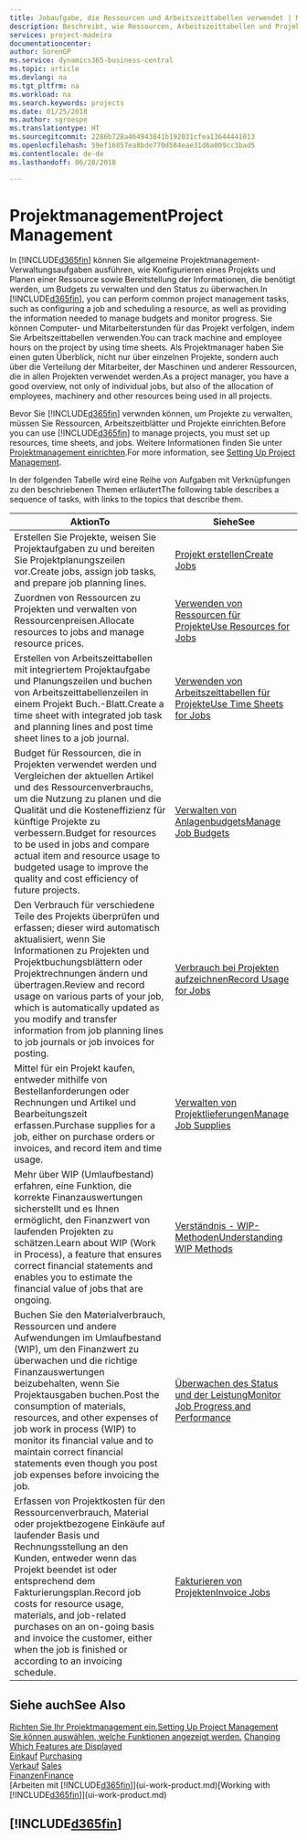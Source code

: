```yaml
---
title: Jobaufgabe, die Ressourcen und Arbeitszeittabellen verwendet | Microsoft Docs
description: Beschreibt, wie Ressourcen, Arbeitszeittabellen und Projekte genutzt werden, um Projekte zu verwalten.
services: project-madeira
documentationcenter: 
author: SorenGP
ms.service: dynamics365-business-central
ms.topic: article
ms.devlang: na
ms.tgt_pltfrm: na
ms.workload: na
ms.search.keywords: projects
ms.date: 01/25/2018
ms.author: sgroespe
ms.translationtype: HT
ms.sourcegitcommit: 2286b728a464943841b192031cfea13644441013
ms.openlocfilehash: 59ef16857ea8bde770d584eae31d6a009cc3bad5
ms.contentlocale: de-de
ms.lasthandoff: 06/28/2018

---
```

# <a name="project-management"></a><span data-ttu-id="9f3f2-103">Projektmanagement</span><span class="sxs-lookup"><span data-stu-id="9f3f2-103">Project Management</span></span>
<span data-ttu-id="9f3f2-104">In [!INCLUDE[d365fin](includes/d365fin_md.md)] können Sie allgemeine Projektmanagement-Verwaltungsaufgaben ausführen, wie Konfigurieren eines Projekts und Planen einer Ressource sowie Bereitstellung der Informationen, die benötigt werden, um Budgets zu verwalten und den Status zu überwachen.</span><span class="sxs-lookup"><span data-stu-id="9f3f2-104">In [!INCLUDE[d365fin](includes/d365fin_md.md)], you can perform common project management tasks, such as configuring a job and scheduling a resource, as well as providing the information needed to manage budgets and monitor progress.</span></span> <span data-ttu-id="9f3f2-105">Sie können Computer- und Mitarbeiterstunden für das Projekt verfolgen, indem Sie Arbeitszeittabellen verwenden.</span><span class="sxs-lookup"><span data-stu-id="9f3f2-105">You can track machine and employee hours on the project by using time sheets.</span></span> <span data-ttu-id="9f3f2-106">Als Projektmanager haben Sie einen guten Überblick, nicht nur über einzelnen Projekte, sondern auch über die Verteilung der Mitarbeiter, der Maschinen und anderer Ressourcen, die in allen Projekten verwendet werden.</span><span class="sxs-lookup"><span data-stu-id="9f3f2-106">As a project manager, you have a good overview, not only of individual jobs, but also of the allocation of employees, machinery and other resources being used in all projects.</span></span>

<span data-ttu-id="9f3f2-107">Bevor Sie [!INCLUDE[d365fin](includes/d365fin_md.md)] verwnden können, um Projekte zu verwalten, müssen Sie Ressourcen, Arbeitszeitblätter und Projekte einrichten.</span><span class="sxs-lookup"><span data-stu-id="9f3f2-107">Before you can use [!INCLUDE[d365fin](includes/d365fin_md.md)] to manage projects, you must set up resources, time sheets, and jobs.</span></span> <span data-ttu-id="9f3f2-108">Weitere Informationen finden Sie unter [Projektmanagement einrichten](projects-setup-projects.md).</span><span class="sxs-lookup"><span data-stu-id="9f3f2-108">For more information, see [Setting Up Project Management](projects-setup-projects.md).</span></span>  

<span data-ttu-id="9f3f2-109">In der folgenden Tabelle wird eine Reihe von Aufgaben mit Verknüpfungen zu den beschriebenen Themen erläutert</span><span class="sxs-lookup"><span data-stu-id="9f3f2-109">The following table describes a sequence of tasks, with links to the topics that describe them.</span></span>

| <span data-ttu-id="9f3f2-110">Aktion</span><span class="sxs-lookup"><span data-stu-id="9f3f2-110">To</span></span> | <span data-ttu-id="9f3f2-111">Siehe</span><span class="sxs-lookup"><span data-stu-id="9f3f2-111">See</span></span> |
| --- | --- |
| <span data-ttu-id="9f3f2-112">Erstellen Sie Projekte, weisen Sie Projektaufgaben zu und bereiten Sie Projektplanungszeilen vor.</span><span class="sxs-lookup"><span data-stu-id="9f3f2-112">Create jobs, assign job tasks, and prepare job planning lines.</span></span> |[<span data-ttu-id="9f3f2-113">Projekt erstellen</span><span class="sxs-lookup"><span data-stu-id="9f3f2-113">Create Jobs</span></span>](projects-how-create-jobs.md) |
| <span data-ttu-id="9f3f2-114">Zuordnen von Ressourcen zu Projekten und verwalten von Ressourcenpreisen.</span><span class="sxs-lookup"><span data-stu-id="9f3f2-114">Allocate resources to jobs and manage resource prices.</span></span> |[<span data-ttu-id="9f3f2-115">Verwenden von Ressourcen für Projekte</span><span class="sxs-lookup"><span data-stu-id="9f3f2-115">Use Resources for Jobs</span></span>](projects-how-use-resources.md) |
| <span data-ttu-id="9f3f2-116">Erstellen von Arbeitszeittabellen mit integriertem Projektaufgabe und Planungszeilen und buchen von Arbeitszeittabellenzeilen in einem Projekt Buch.-Blatt.</span><span class="sxs-lookup"><span data-stu-id="9f3f2-116">Create a time sheet with integrated job task and planning lines and post time sheet lines to a job journal.</span></span> |[<span data-ttu-id="9f3f2-117">Verwenden von Arbeitszeittabellen für Projekte</span><span class="sxs-lookup"><span data-stu-id="9f3f2-117">Use Time Sheets for Jobs</span></span>](projects-how-use-time-sheets.md) |
| <span data-ttu-id="9f3f2-118">Budget für Ressourcen, die in Projekten verwendet werden und Vergleichen der aktuellen Artikel und des Ressourcenverbrauchs, um die Nutzung zu planen und die Qualität und die Kosteneffizienz für künftige Projekte zu verbessern.</span><span class="sxs-lookup"><span data-stu-id="9f3f2-118">Budget for resources to be used in jobs and compare actual item and resource usage to budgeted usage to improve the quality and cost efficiency of future projects.</span></span> |[<span data-ttu-id="9f3f2-119">Verwalten von Anlagenbudgets</span><span class="sxs-lookup"><span data-stu-id="9f3f2-119">Manage Job Budgets</span></span>](projects-how-manage-budgets.md) |
| <span data-ttu-id="9f3f2-120">Den Verbrauch für verschiedene Teile des Projekts überprüfen und erfassen; dieser wird automatisch aktualisiert, wenn Sie Informationen zu Projekten und Projektbuchungsblättern oder Projektrechnungen ändern und übertragen.</span><span class="sxs-lookup"><span data-stu-id="9f3f2-120">Review and record usage on various parts of your job, which is automatically updated as you modify and transfer information from job planning lines to job journals or job invoices for posting.</span></span> |[<span data-ttu-id="9f3f2-121">Verbrauch bei Projekten aufzeichnen</span><span class="sxs-lookup"><span data-stu-id="9f3f2-121">Record Usage for Jobs</span></span>](projects-how-record-job-usage.md) |
| <span data-ttu-id="9f3f2-122">Mittel für ein Projekt kaufen, entweder mithilfe von Bestellanforderungen oder Rechnungen und Artikel und Bearbeitungszeit erfassen.</span><span class="sxs-lookup"><span data-stu-id="9f3f2-122">Purchase supplies for a job, either on purchase orders or invoices, and record item and time usage.</span></span> |[<span data-ttu-id="9f3f2-123">Verwalten von Projektlieferungen</span><span class="sxs-lookup"><span data-stu-id="9f3f2-123">Manage Job Supplies</span></span>](projects-how-manage-project-supplies.md) |
| <span data-ttu-id="9f3f2-124">Mehr über WIP (Umlaufbestand) erfahren, eine Funktion, die korrekte Finanzauswertungen sicherstellt und es Ihnen ermöglicht, den Finanzwert von laufenden Projekten zu schätzen.</span><span class="sxs-lookup"><span data-stu-id="9f3f2-124">Learn about WIP (Work in Process), a feature that ensures correct financial statements and enables you to estimate the financial value of jobs that are ongoing.</span></span> |[<span data-ttu-id="9f3f2-125">Verständnis - WIP-Methoden</span><span class="sxs-lookup"><span data-stu-id="9f3f2-125">Understanding WIP Methods</span></span>](projects-understanding-wip.md) |
| <span data-ttu-id="9f3f2-126">Buchen Sie den Materialverbrauch, Ressourcen und andere Aufwendungen im Umlaufbestand (WIP), um den Finanzwert zu überwachen und die richtige Finanzauswertungen beizubehalten, wenn Sie Projektausgaben buchen.</span><span class="sxs-lookup"><span data-stu-id="9f3f2-126">Post the consumption of materials, resources, and other expenses of job work in process (WIP) to monitor its financial value and to maintain correct financial statements even though you post job expenses before invoicing the job.</span></span> |[<span data-ttu-id="9f3f2-127">Überwachen des Status und der Leistung</span><span class="sxs-lookup"><span data-stu-id="9f3f2-127">Monitor Job Progress and Performance</span></span>](projects-how-monitor-progress-performance.md) |
| <span data-ttu-id="9f3f2-128">Erfassen von Projektkosten für den Ressourcenverbrauch, Material oder projektbezogene Einkäufe auf laufender Basis und Rechnungsstellung an den Kunden, entweder wenn das Projekt beendet ist oder entsprechend dem Fakturierungsplan.</span><span class="sxs-lookup"><span data-stu-id="9f3f2-128">Record job costs for resource usage, materials, and job-related purchases on an on-going basis and invoice the customer, either when the job is finished or according to an invoicing schedule.</span></span> |[<span data-ttu-id="9f3f2-129">Fakturieren von Projekten</span><span class="sxs-lookup"><span data-stu-id="9f3f2-129">Invoice Jobs</span></span>](projects-how-invoice-jobs.md) |

## <a name="see-also"></a><span data-ttu-id="9f3f2-130">Siehe auch</span><span class="sxs-lookup"><span data-stu-id="9f3f2-130">See Also</span></span>
[<span data-ttu-id="9f3f2-131">Richten Sie Ihr Projektmanagement ein.</span><span class="sxs-lookup"><span data-stu-id="9f3f2-131">Setting Up Project Management</span></span>](projects-setup-projects.md)  
<span data-ttu-id="9f3f2-132">[Sie können auswählen, welche Funktionen angezeigt werden.](ui-experiences.md)    </span><span class="sxs-lookup"><span data-stu-id="9f3f2-132">[Changing Which Features are Displayed](ui-experiences.md)    </span></span>  
<span data-ttu-id="9f3f2-133">[Einkauf](purchasing-manage-purchasing.md)       </span><span class="sxs-lookup"><span data-stu-id="9f3f2-133">[Purchasing](purchasing-manage-purchasing.md)       </span></span>  
<span data-ttu-id="9f3f2-134">[Verkauf](sales-manage-sales.md)  </span><span class="sxs-lookup"><span data-stu-id="9f3f2-134">[Sales](sales-manage-sales.md)  </span></span>  
[<span data-ttu-id="9f3f2-135">Finanzen</span><span class="sxs-lookup"><span data-stu-id="9f3f2-135">Finance</span></span>](finance.md)  
<span data-ttu-id="9f3f2-136">[Arbeiten mit [!INCLUDE[d365fin](includes/d365fin_md.md)]](ui-work-product.md)</span><span class="sxs-lookup"><span data-stu-id="9f3f2-136">[Working with [!INCLUDE[d365fin](includes/d365fin_md.md)]](ui-work-product.md)</span></span>  

## [!INCLUDE[d365fin](includes/free_trial_md.md)]  
 

